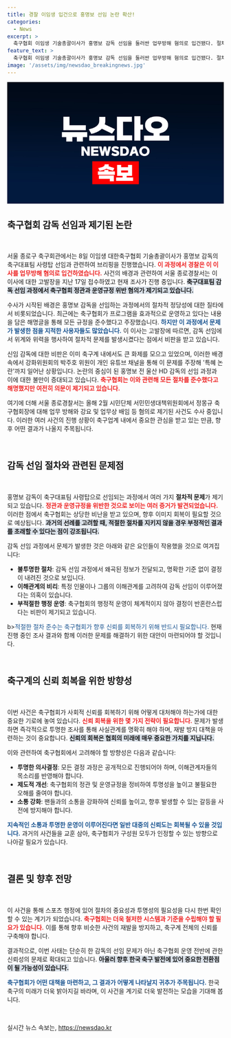 ```yaml
---
title: 경찰 이임생 입건으로 홍명보 선임 논란 확산!
categories:
  - News
excerpt: >
  축구협회 이임생 기술총괄이사가 홍명보 감독 선임을 둘러싼 업무방해 혐의로 입건됐다. 절차적 정당성이 논란에 휘말리며, 협회는 규정 준수를 주장했지만 의혹은 점점 커지고 있다. 클릭해 더 알아보세요!
feature_text: >
  축구협회 이임생 기술총괄이사가 홍명보 감독 선임을 둘러싼 업무방해 혐의로 입건됐다. 절차적 정당성이 논란에 휘말리며, 협회는 규정 준수를 주장했지만 의혹은 점점 커지고 있다. 클릭해 더 알아보세요!
image: '/assets/img/newsdao_breakingnews.jpg'
---
```


<p><img src="/assets/img/newsdao_breakingnews.jpg" alt="cryptoinkorea 속보" /></p>

<h2 data-ke-size="size26">축구협회 감독 선임과 제기된 논란</h2>

<p data-ke-size="size16">&nbsp;</p>

<p>서울 종로구 축구회관에서는 8일 이임생 대한축구협회 기술총괄이사가 홍명보 감독의 축구대표팀 사령탑 선임과 관련하여 브리핑을 진행했습니다. <b><span style="color: #ee2323;">이 과정에서 경찰은 이 이사를 업무방해 혐의로 입건하였습니다.</span></b> 사건의 배경과 관련하여 서울 종로경찰서는 이 이사에 대한 고발장을 지난 17일 접수하였고 현재 조사가 진행 중입니다. <b><span style="background-color: #21538527;">축구대표팀 감독 선임 과정에서 축구협회 정관과 운영규정 위반 혐의가 제기되고 있습니다.</span></b> </p>

<p>수사가 시작된 배경은 홍명보 감독을 선임하는 과정에서의 절차적 정당성에 대한 질타에서 비롯되었습니다. 최근에는 축구협회가 프로그램을 효과적으로 운영하고 있다는 내용을 담은 해명글을 통해 모든 규정을 준수했다고 주장했습니다. <b><span style="color: #1a5490;">하지만 이 과정에서 문제가 발생한 점을 지적한 사용자들도 많았습니다.</span></b> 이 이사는 고발장에 따르면, 감독 선임에서 위계와 위력을 행사하여 절차적 문제를 발생시켰다는 점에서 비판을 받고 있습니다. </p>

<p>신임 감독에 대한 비판은 이미 축구계 내에서도 큰 화제를 모으고 있었으며, 이러한 배경 속에서 강화위원회의 박주호 위원이 개인 유튜브 채널을 통해 이 문제를 주장해 '특혜 논란'까지 일어난 상황입니다. 논란의 중심이 된 홍명보 전 울산 HD 감독의 선임 과정과 이에 대한 불만이 증대되고 있습니다. <b><span style="color: #ee2323;">축구협회는 이와 관련해 모든 절차를 준수했다고 해명했지만 여전히 의문이 제기되고 있습니다.</span></b> </p>

<p>여기에 더해 서울 종로경찰서는 올해 2월 시민단체 서민민생대책위원회에서 정몽규 축구협회장에 대해 업무 방해와 강요 및 업무상 배임 등 혐의로 제기된 사건도 수사 중입니다. 이러한 여러 사건의 진행 상황이 축구업계 내에서 중요한 관심을 받고 있는 만큼, 향후 어떤 결과가 나올지 주목됩니다.</p>

<p data-ke-size="size16">&nbsp;</p>

<h2 data-ke-size="size26">감독 선임 절차와 관련된 문제점</h2>

<p data-ke-size="size16">&nbsp;</p>

<p>홍명보 감독이 축구대표팀 사령탑으로 선임되는 과정에서 여러 가지 <b>절차적 문제</b>가 제기되고 있습니다. <b><span style="color: #ee2323;">정관과 운영규정을 위반한 것으로 보이는 여러 증거가 발견되었습니다.</span></b> 이러한 점에서 축구협회는 상당한 비난을 받고 있으며, 향후 이미지 회복이 필요할 것으로 예상됩니다. <b><span style="background-color: #21538527;">과거의 선례를 고려할 때, 적절한 절차를 지키지 않을 경우 부정적인 결과를 초래할 수 있다는 점이 강조됩니다.</span></b> </p>

<p>감독 선임 과정에서 문제가 발생한 것은 아래와 같은 요인들이 작용했을 것으로 여겨집니다:</p>

<ul>
    <li><b>불투명한 절차</b>: 감독 선임 과정에서 왜곡된 정보가 전달되고, 명확한 기준 없이 결정이 내려진 것으로 보입니다.</li>
    <li><b>이해관계의 비리</b>: 특정 인물이나 그룹의 이해관계를 고려하여 감독 선임이 이루어졌다는 의혹이 있습니다.</li>
    <li><b>부적절한 행정 운영</b>: 축구협회의 행정적 운영이 체계적이지 않아 결정이 반혼란스럽다는 비판이 제기되고 있습니다.</li>
</ul>

<p>b><span style="color: #1a5490;">적절한 절차 준수는 축구협회가 향후 신뢰를 회복하기 위해 반드시 필요합니다.</span></b> 현재 진행 중인 조사 결과와 함께 이러한 문제를 해결하기 위한 대안이 마련되어야 할 것입니다.</p>

<p data-ke-size="size16">&nbsp;</p>

<h2 data-ke-size="size26">축구계의 신뢰 회복을 위한 방향성</h2>

<p data-ke-size="size16">&nbsp;</p>

<p>이번 사건은 축구협회가 사회적 신뢰를 회복하기 위해 어떻게 대처해야 하는가에 대한 중요한 기로에 놓여 있습니다. <b><span style="color: #ee2323;">신뢰 회복을 위한 몇 가지 전략이 필요합니다.</span></b> 문제가 발생하면 즉각적으로 투명한 조사를 통해 사실관계를 명확히 해야 하며, 재발 방지 대책을 마련하는 것이 중요합니다. <b><span style="background-color: #21538527;">신뢰의 회복은 협회의 미래에 매우 중요한 가치를 지닙니다.</span></b> </p>

<p>이와 관련하여 축구협회에서 고려해야 할 방향성은 다음과 같습니다:</p>

<ul>
    <li><b>투명한 의사결정</b>: 모든 결정 과정은 공개적으로 진행되어야 하며, 이해관계자들의 목소리를 반영해야 합니다.</li>
    <li><b>제도적 개선</b>: 축구협회의 정관 및 운영규정을 정비하여 투명성을 높이고 불필요한 오해를 줄여야 합니다.</li>
    <li><b>소통 강화</b>: 팬들과의 소통을 강화하여 신뢰를 높이고, 향후 발생할 수 있는 갈등을 사전에 방지해야 합니다.</li>
</ul>

<p><b><span style="color: #1a5490;">지속적인 소통과 투명한 운영이 이루어진다면 일반 대중의 신뢰도는 회복될 수 있을 것입니다.</span></b> 과거의 사건들을 교훈 삼아, 축구협회가 구성원 모두가 인정할 수 있는 방향으로 나아갈 필요가 있습니다.</p>

<p data-ke-size="size16">&nbsp;</p>

<h2 data-ke-size="size26">결론 및 향후 전망</h2>

<p data-ke-size="size16">&nbsp;</p>

<p>이 사건을 통해 스포츠 행정에 있어 절차의 중요성과 투명성의 필요성을 다시 한번 확인할 수 있는 계기가 되었습니다. <b><span style="color: #ee2323;">축구협회는 더욱 철저한 시스템과 기준을 수립해야 할 필요가 있습니다.</span></b> 이를 통해 향후 비슷한 사건의 재발을 방지하고, 축구계 전체의 신뢰를 구축해야 합니다. </p>

<p>결과적으로, 이번 사태는 단순히 한 감독의 선임 문제가 아닌 축구협회 운영 전반에 관한 신뢰성의 문제로 확대되고 있습니다. <b><span style="background-color: #21538527;">아울러 향후 한국 축구 발전에 있어 중요한 전환점이 될 가능성이 있습니다.</span></b> </p>

<p><b><span style="color: #1a5490;">축구협회가 어떤 대책을 마련하고, 그 결과가 어떻게 나타날지 귀추가 주목됩니다.</span></b> 한국 축구의 미래가 더욱 밝아지길 바라며, 이 사건을 계기로 더욱 발전하는 모습을 기대해 봅니다.</p>

<p data-ke-size="size16">&nbsp;</p>
실시간 뉴스 속보는, <a href="https://newsdao.kr" rel="dofollow">https://newsdao.kr</a>


